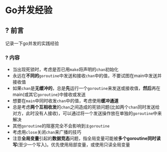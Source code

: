 # Go并发经验


## ? 前言

记录一下go并发的实践经验

### ? 内容

- 当出现死锁时，考虑是否已用`make`将声明的`chan`初始化
- 永远在**不同的**`goroutine`中发送和接收`chan`中的值，不要试图在main中发送并接收值
- 如果`chan`是**无缓冲的**，总是**先**运行一个`goroutine`来发送或接收值，**然后**再在main(或其它`goroutine`)中接收或发送
- 想要在`main`中同时收发`chan`中的值，考虑使用**缓冲通道**
- 总是考虑**两个互相收发**的`chan`之间造成的死锁问题(比如两个`chan`同时发送给对方，此时没有人接收)，可以通过将一个发送操作放在单独的`goroutine`中来解决
- 其他`goroutine`的阻塞完全不会影响到`主goroutine`
- 考虑用`close`关闭`chan`来广播的技巧
- 注意**全局变量**引起的**数据竞态**问题，指全局变量可能被**多个goroutine同时读写**(至少一个写入)。优先使用局部变量，或使用只读全局变量
